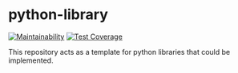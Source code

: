 # python-library

[![Maintainability](https://api.codeclimate.com/v1/badges/1f01c7faab6d09fa3a83/maintainability)](https://codeclimate.com/github/TogetherCrew/python-library/maintainability)
[![Test Coverage](https://api.codeclimate.com/v1/badges/1f01c7faab6d09fa3a83/test_coverage)](https://codeclimate.com/github/TogetherCrew/python-library/test_coverage)

This repository acts as a template for python libraries that could be implemented.
